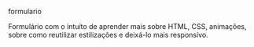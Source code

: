 formulario 

Formulário com o intuíto de aprender mais sobre HTML, CSS, animações, sobre como reutilizar estilizações e deixá-lo mais responsívo.
